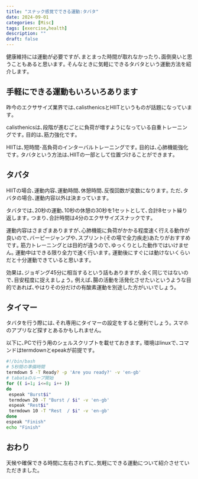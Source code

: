 ```yaml
---
title: "スナック感覚でできる運動:タバタ"
date: 2024-09-01
categories: [Misc]
tags: [exercise,health]
description: ""
draft: false
---
```


健康維持には運動が必要ですが､まとまった時間が取れなかったり､面倒臭いと思うこともあると思います｡
そんなときに気軽にできるタバタという運動方法を紹介します｡

## 手軽にできる運動もいろいろあります
昨今のエクササイズ業界では､calisthenicsとHIITというものが話題になっています｡

calisthenicsは､段階が進むごとに負荷が増すようになっている自重トレーニングです｡
目的は､筋力強化です｡

HIITは､短時間･高負荷のインターバルトレーニングです｡
目的は､心肺機能強化です｡
タバタという方法は､HIITの一部として位置づけることができます｡

## タバタ
HIITの場合､運動内容､運動時間､休憩時間､反復回数が変数になります｡
ただ､タバタの場合､運動内容以外は決まっています｡

タバタでは､20秒の運動､10秒の休憩の30秒を1セットとして､合計8セット繰り返します｡
つまり､合計時間は4分のエクササイズスナックです｡

運動内容はさまざまありますが､心肺機能に負荷がかかる程度速く行える動作が良いので､バーピージャンプや､スプリント(その場で全力疾走)あたりがおすすめです｡
筋力トレーニングとは目的が違うので､ゆっくりとした動作ではいけません｡
運動中はできる限り全力で速く行います｡
運動後にすぐには動けないくらいだと十分運動できていると思います｡

効果は､ジョギング45分に相当するという話もありますが､全く同じではないので､目安程度に捉えましょう｡
例えば､腸の活動を活発化させたいというような目的であれば､やはりその分だけの有酸素運動を別途した方がいいでしょう｡

## タイマー
タバタを行う際には､それ専用にタイマーの設定をすると便利でしょう｡
スマホのアプリなど探すとあるかもしれません｡

以下に､PCで行う用のシェルスクリプトを載せておきます｡
環境はlinuxで､コマンドはtermdownとepeakが前提です｡

```bash
#!/bin/bash
# 5秒間の準備時間
termdown 5 -T Ready? -p 'Are you ready?' -v 'en-gb'
# tabataのループ開始
for (( i=1; i<=8; i++ ))
do
 espeak "Burst$i"
 termdown 20 -T "Burst / $i" -v 'en-gb'
 espeak "Rest$i"
 termdown 10 -T "Rest  / $i" -v 'en-gb'
done
espeak "Finish"
echo "Finish"
```

## おわり
天候や確保できる時間に左右されずに､気軽にできる運動について紹介させていただきました｡
